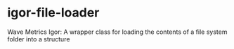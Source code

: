 # igor-file-loader
Wave Metrics Igor: A wrapper class for loading the contents of a file system folder into a structure
